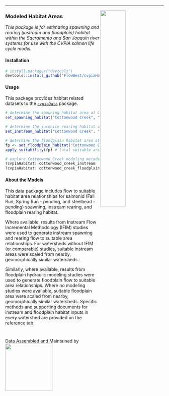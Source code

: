 -----
<img src="cvpia_logo2.png" align="right" width="40%"/>

### Modeled Habitat Areas
*This package is for estimating spawning and rearing (instream and floodplain) habitat within the Sacramento and San Joaquin river systems for use with the CVPIA salmon life cycle model.*

#### Installation   

``` r
# install.packages("devtools")
devtools::install_github("FlowWest/cvpiaHabitat")
```

#### Usage    

This package provides habitat related datasets to the [`cvpiaData`](https://flowwest.github.io/cvpiaData/) package.

``` r
# determine the spawning habitat area at Cottonwood Creek for Fall Run Chinook at 1567 cfs
set_spawning_habitat("Cottonwood Creek", "fr", 1567)

# determine the juvenile rearing habitat area at Cottonwood Creek for Fall Run Chinook at 1567 cfs
set_instream_habitat("Cottonwood Creek", "fr", "juv", 1567)

# determine the floodplain habitat area at Cottonwood Creek for Fall Run Chinook at 6000 cfs
fp <- set_floodplain_habitat("Cottonwood Creek", "fr", 6000) # total area
apply_suitability(fp) # total suitable area

# explore Cottonwood Creek modeling metadata
?cvpiaHabitat::cottonwood_creek_instream
?cvpiaHabitat::cottonwood_creek_floodplain

```

#### About the Models    

This data package includes flow to suitable habitat area relationships for salmonid (Fall Run, Spring Run - pending, and steelhead - pending) spawning, instream rearing, and floodplain rearing habitat.   

Where available, results from Instream Flow Incremental Methodology (IFIM) studies were used to generate instream spawning and rearing flow to suitable area relationships. For watersheds without IFIM (or comparable) studies, suitable instream areas were scaled from nearby, geomorphically similar watersheds.    

Similarly, where available, results from floodplain hydraulic modeling studies were used to generate floodplain flow to suitable area relationships. Where no modeling studies were available, suitable floodplain area were scaled from nearby, geomorphically similar watersheds. Specific methods and supporting documents for instream and floodplain habitat inputs in every watershed are provided on the reference tab. 



<style>.logo{margin-top: 40px;}</style>
<div class = 'logo'>Data Assembled and Maintained by <a href = "http://www.flowwest.com/" target = "_blank"> <img src="TransLogoTreb.png" width="150px"/></div>


